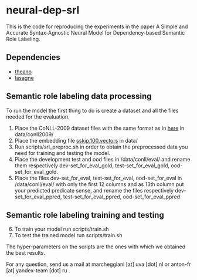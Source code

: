 # neural-dep-srl
This is the code for reproducing the experiments in the paper A Simple and Accurate Syntax-Agnostic Neural Model for Dependency-based Semantic Role Labeling.

Dependencies
-----------
- [theano](http://deeplearning.net/software/theano/)
- [lasagne](http://lasagne.readthedocs.io/)

Semantic role labeling data processing
--------------
To run the model the first thing to do is create a dataset and all the files needed for the evaluation.
1) Place the CoNLL-2009 dataset files with the same format as in [here](https://ufal.mff.cuni.cz/conll2009-st/task-description.html) in data/conll2009/
2) Place the embedding file [sskip.100.vectors](https://drive.google.com/file/d/0B8nESzOdPhLsdWF2S1Ayb1RkTXc/view?usp=sharing) in data/
3) Run scripts/srl_preproc.sh in order to obtain the preprocessed data you need for training and testing the model.
4) Place the development test and ood files in /data/conll/eval/ and rename them respectively dev-set_for_eval_gold, test-set_for_eval_gold, ood-set_for_eval_gold.
5) Place the files dev-set_for_eval, test-set_for_eval, ood-set_for_eval in /data/conll/eval/ with only the first 12 columns and as 13th column put your predicted predicate sense, and rename the files respectively dev-set_for_eval_ppred, test-set_for_eval_ppred, ood-set_for_eval_ppred

Semantic role labeling training and testing
--------------
6) To train your model run scripts/train.sh
7) To test the trained model run scripts/train.sh

The hyper-parameters on the scripts are the ones with which we obtained the best results.

For any question, send us a mail at marcheggiani [at] uva [dot] nl or anton-fr [at] yandex-team [dot] ru .